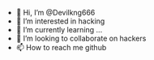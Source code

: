 - 👋 Hi, I’m @Devilkng666
- 👀 I’m interested in hacking
- 🌱 I’m currently learning ...
- 💞️ I’m looking to collaborate on hackers
- 📫 How to reach me github

<!---
Devilkng666/Devilkng666 is a ✨ special ✨ repository because its `README.md` (this file) appears on your GitHub profile.
You can click the Preview link to take a look at your changes.
--->
